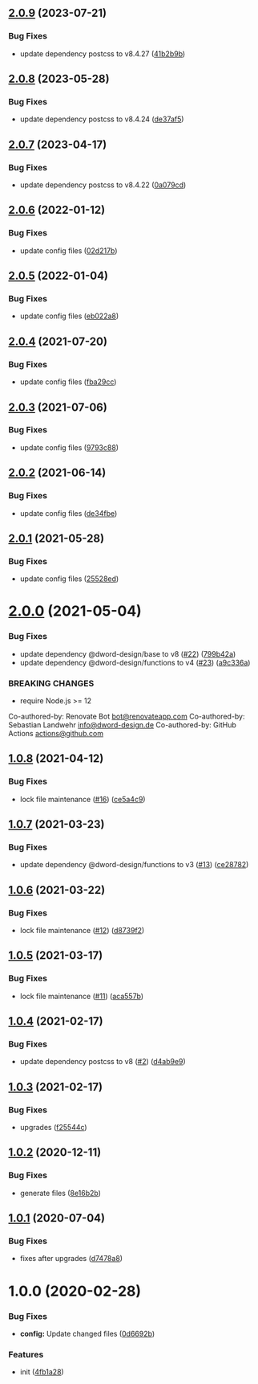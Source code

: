 ## [2.0.9](https://github.com/dword-design/postcss-link-area/compare/v2.0.8...v2.0.9) (2023-07-21)


### Bug Fixes

* update dependency postcss to v8.4.27 ([41b2b9b](https://github.com/dword-design/postcss-link-area/commit/41b2b9bac96a023dbf2d02affa337295933bc7af))

## [2.0.8](https://github.com/dword-design/postcss-link-area/compare/v2.0.7...v2.0.8) (2023-05-28)


### Bug Fixes

* update dependency postcss to v8.4.24 ([de37af5](https://github.com/dword-design/postcss-link-area/commit/de37af507dac0e54a22a22dde1789478b6fb4227))

## [2.0.7](https://github.com/dword-design/postcss-link-area/compare/v2.0.6...v2.0.7) (2023-04-17)


### Bug Fixes

* update dependency postcss to v8.4.22 ([0a079cd](https://github.com/dword-design/postcss-link-area/commit/0a079cdcfd4d354685a912782ac0fd93cef7f81d))

## [2.0.6](https://github.com/dword-design/postcss-link-area/compare/v2.0.5...v2.0.6) (2022-01-12)


### Bug Fixes

* update config files ([02d217b](https://github.com/dword-design/postcss-link-area/commit/02d217b6653d392ccc3720c81c3180e83dc1e689))

## [2.0.5](https://github.com/dword-design/postcss-link-area/compare/v2.0.4...v2.0.5) (2022-01-04)


### Bug Fixes

* update config files ([eb022a8](https://github.com/dword-design/postcss-link-area/commit/eb022a8f829fd3d7d4368976e1215189f7e1cb3a))

## [2.0.4](https://github.com/dword-design/postcss-link-area/compare/v2.0.3...v2.0.4) (2021-07-20)


### Bug Fixes

* update config files ([fba29cc](https://github.com/dword-design/postcss-link-area/commit/fba29cce69297fa53f99e150f446bd189988e1ec))

## [2.0.3](https://github.com/dword-design/postcss-link-area/compare/v2.0.2...v2.0.3) (2021-07-06)


### Bug Fixes

* update config files ([9793c88](https://github.com/dword-design/postcss-link-area/commit/9793c8851fb56251f9b34310c614ac0d2cb68e79))

## [2.0.2](https://github.com/dword-design/postcss-link-area/compare/v2.0.1...v2.0.2) (2021-06-14)


### Bug Fixes

* update config files ([de34fbe](https://github.com/dword-design/postcss-link-area/commit/de34fbebab34cb043a5c661979b300810dde9370))

## [2.0.1](https://github.com/dword-design/postcss-link-area/compare/v2.0.0...v2.0.1) (2021-05-28)


### Bug Fixes

* update config files ([25528ed](https://github.com/dword-design/postcss-link-area/commit/25528ed703a9a038c7ae35eb8af9964ce3fdba8c))

# [2.0.0](https://github.com/dword-design/postcss-link-area/compare/v1.0.8...v2.0.0) (2021-05-04)


### Bug Fixes

* update dependency @dword-design/base to v8 ([#22](https://github.com/dword-design/postcss-link-area/issues/22)) ([799b42a](https://github.com/dword-design/postcss-link-area/commit/799b42ad2e52646ef63f24774cbce91e118a30d6))
* update dependency @dword-design/functions to v4 ([#23](https://github.com/dword-design/postcss-link-area/issues/23)) ([a9c336a](https://github.com/dword-design/postcss-link-area/commit/a9c336a3f91645e4d2c05c12de5382250f90d691))


### BREAKING CHANGES

* require Node.js >= 12

Co-authored-by: Renovate Bot <bot@renovateapp.com>
Co-authored-by: Sebastian Landwehr <info@dword-design.de>
Co-authored-by: GitHub Actions <actions@github.com>

## [1.0.8](https://github.com/dword-design/postcss-link-area/compare/v1.0.7...v1.0.8) (2021-04-12)


### Bug Fixes

* lock file maintenance ([#16](https://github.com/dword-design/postcss-link-area/issues/16)) ([ce5a4c9](https://github.com/dword-design/postcss-link-area/commit/ce5a4c9714e6e5df41e06aac38d7a8e737e3130d))

## [1.0.7](https://github.com/dword-design/postcss-link-area/compare/v1.0.6...v1.0.7) (2021-03-23)


### Bug Fixes

* update dependency @dword-design/functions to v3 ([#13](https://github.com/dword-design/postcss-link-area/issues/13)) ([ce28782](https://github.com/dword-design/postcss-link-area/commit/ce28782a6b6c6293e3e4612e416505af0d909851))

## [1.0.6](https://github.com/dword-design/postcss-link-area/compare/v1.0.5...v1.0.6) (2021-03-22)


### Bug Fixes

* lock file maintenance ([#12](https://github.com/dword-design/postcss-link-area/issues/12)) ([d8739f2](https://github.com/dword-design/postcss-link-area/commit/d8739f289dfe0dfcfd4ee143e47e8aceb25bef5f))

## [1.0.5](https://github.com/dword-design/postcss-link-area/compare/v1.0.4...v1.0.5) (2021-03-17)


### Bug Fixes

* lock file maintenance ([#11](https://github.com/dword-design/postcss-link-area/issues/11)) ([aca557b](https://github.com/dword-design/postcss-link-area/commit/aca557b0e03c154bf39ad4bbb7c0caee87a02a15))

## [1.0.4](https://github.com/dword-design/postcss-link-area/compare/v1.0.3...v1.0.4) (2021-02-17)


### Bug Fixes

* update dependency postcss to v8 ([#2](https://github.com/dword-design/postcss-link-area/issues/2)) ([d4ab9e9](https://github.com/dword-design/postcss-link-area/commit/d4ab9e9375c5594743473187795b28e9c44ebfb4))

## [1.0.3](https://github.com/dword-design/postcss-link-area/compare/v1.0.2...v1.0.3) (2021-02-17)


### Bug Fixes

* upgrades ([f25544c](https://github.com/dword-design/postcss-link-area/commit/f25544c365bc20f5bd9c2046e5f3b4dbd5be848e))

## [1.0.2](https://github.com/dword-design/postcss-link-area/compare/v1.0.1...v1.0.2) (2020-12-11)


### Bug Fixes

* generate files ([8e16b2b](https://github.com/dword-design/postcss-link-area/commit/8e16b2bb5077e672efa82cfa79e02f03d5916b40))

## [1.0.1](https://github.com/dword-design/postcss-link-area/compare/v1.0.0...v1.0.1) (2020-07-04)


### Bug Fixes

* fixes after upgrades ([d7478a8](https://github.com/dword-design/postcss-link-area/commit/d7478a8f4e6662d9340d04fe43d67351a2bdd127))

# 1.0.0 (2020-02-28)


### Bug Fixes

* **config:** Update changed files ([0d6692b](https://github.com/dword-design/postcss-link-area/commit/0d6692ba14ea720d325a9428ba8ff8e536e44ce4))


### Features

* init ([4fb1a28](https://github.com/dword-design/postcss-link-area/commit/4fb1a28fc78d7292180084d787037c0c7806996a))
